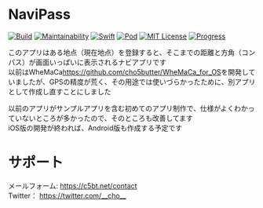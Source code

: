 # NaviPass
[![Build](https://img.shields.io/badge/build-failed-red.svg?longCache=true&style=flat)]()
[![Maintainability](https://api.codeclimate.com/v1/badges/bcbf75afb46eb1f71653/maintainability)](https://codeclimate.com/github/cho5butter/NaviPass_for_iOS/maintainability)
[![Swift](https://img.shields.io/badge/swift-4.1-ff69b4.svg?longCache=true&style=flat)]()
[![Pod](https://img.shields.io/badge/pod-v1.4.1-blue.svg?longCache=true&style=flat)]()
[![MIT License](http://img.shields.io/badge/license-MIT-blue.svg?style=flat)](LICENSE)
[![Progress](https://img.shields.io/badge/progress-development-orange.svg?longCache=true&style=flat)]()

このアプリはある地点（現在地点）を登録すると、そこまでの距離と方角（コンパス）が画面いっぱいに表示されるナビアプリです  
以前はWheMaCa<https://github.com/cho5butter/WheMaCa_for_OS>を開発していましたが、GPSの精度が荒く、その用途では使いづらかったために、別アプリとして作成し直すことにしました  

以前のアプリがサンプルアプリを含む初めてのアプリ制作で、仕様がよくわかっていないところが多かったので、そのところも改善してます  
iOS版の開発が終われば、Android版も作成する予定です  

# サポート
メールフォーム: <https://c5bt.net/contact>  
Twitter： <https://twitter.com/__cho__>
